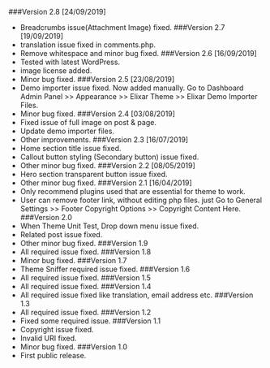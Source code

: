 ###Version 2.8 [24/09/2019]
* Breadcrumbs issue(Attachment Image) fixed.
###Version 2.7 [19/09/2019]
* translation issue fixed in comments.php.
* Remove whitespace and minor bug fixed.
###Version 2.6 [16/09/2019]
* Tested with latest WordPress.
* image license added.
* Minor bug fixed.
###Version 2.5 [23/08/2019]
* Demo importer issue fixed. Now added manually. Go to Dashboard Admin Panel >> Appearance >> Elixar Theme >> Elixar Demo Importer Files.
* Minor bug fixed.
###Version 2.4 [03/08/2019]
* Fixed issue of full image on post & page.
* Update demo importer files.
* Other improvements.
###Version 2.3 [16/07/2019]
* Home section title issue fixed.
* Callout button styling (Secondary button) issue fixed.
* Other minor bug fixed.
###Version 2.2 [08/05/2019]
* Hero section transparent button issue fixed.
* Other minor bug fixed.
###Version 2.1 [16/04/2019]
* Only recommend plugins used that are essential for theme to work.
* User can remove footer link, without editing php files. just Go to General Settings >> Footer Copyright Options >> Copyright Content Here.
###Version 2.0
* When Theme Unit Test, Drop down menu issue fixed.
* Related post issue fixed.
* Other minor bug fixed.
###Version 1.9
* All required issue fixed.
###Version 1.8
* Minor bug fixed.
###Version 1.7
* Theme Sniffer required issue fixed.
###Version 1.6
* All required issue fixed.
###Version 1.5
* All required issue fixed.
###Version 1.4
* All required issue fixed like translation, email address etc.
###Version 1.3
* All required issue fixed.
###Version 1.2
* Fixed some required issue.
###Version 1.1
* Copyright issue fixed.
* Invalid URI fixed.
* Minor bug fixed.
###Version 1.0
* First public release.
